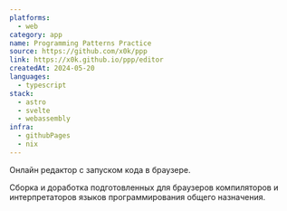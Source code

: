 ```yaml
---
platforms:
  - web
category: app
name: Programming Patterns Practice
source: https://github.com/x0k/ppp
link: https://x0k.github.io/ppp/editor
createdAt: 2024-05-20
languages:
  - typescript
stack:
  - astro
  - svelte
  - webassembly
infra:
  - githubPages
  - nix
---
```


Онлайн редактор с запуском кода в браузере.

Сборка и доработка подготовленных для браузеров компиляторов и интерпретаторов
языков программирования общего назначения.
